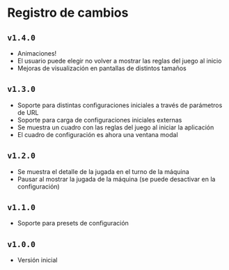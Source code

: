 # Registro de cambios

## `v1.4.0`

- Animaciones!
- El usuario puede elegir no volver a mostrar las reglas del juego al inicio
- Mejoras de visualización en pantallas de distintos tamaños

## `v1.3.0`

- Soporte para distintas configuraciones iniciales a través de parámetros de URL
- Soporte para carga de configuraciones iniciales externas
- Se muestra un cuadro con las reglas del juego al iniciar la aplicación
- El cuadro de configuración es ahora una ventana modal

## `v1.2.0`

- Se muestra el detalle de la jugada en el turno de la máquina
- Pausar al mostrar la jugada de la máquina (se puede desactivar en la configuración)

## `v1.1.0`

- Soporte para presets de configuración

## `v1.0.0`

- Versión inicial
